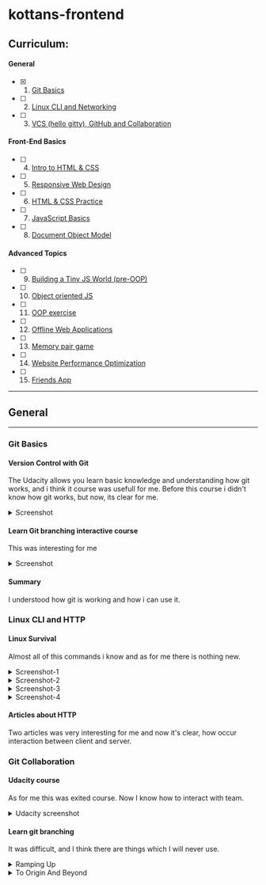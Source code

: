 # kottans-frontend

## Curriculum:


#### General
 - [x] 1. [Git Basics](#git-basics)
 - [ ] 2. [Linux CLI and Networking](#linux-cli-and-http)
 - [ ] 3. [VCS (hello gitty), GitHub and Collaboration](#git-collaboration)

#### Front-End Basics
 - [ ] 4. [Intro to HTML & CSS](#intro-to-html-and-css)
 - [ ] 5. [Responsive Web Design](#responsive-web-design)
 - [ ] 6. [HTML & CSS Practice](#html-&-css)
 - [ ] 7. [JavaScript Basics](#javascript-basics)
 - [ ] 8. [Document Object Model](#document-object-model) 

#### Advanced Topics
 - [ ] 9. [Building a Tiny JS World (pre-OOP)](#building-a-tiny-js-world) 
 - [ ] 10. [Object oriented JS](#object-oriented-js) 
 - [ ] 11. [OOP exercise](#oop-exercise) 
- [ ] 12. [Offline Web Applications](#offline-web-applications)
- [ ] 13. [Memory pair game](#memory-pair-game)
- [ ] 14. [Website Performance Optimization](#website-performance-optimization)
- [ ] 15. [Friends App](#friends-app) 

---

## General

---

### Git Basics

 #### Version Control with Git
 The Udacity allows you learn basic knowledge and understanding how git works, and i think it course was usefull for me. Before this course i didn't know how git works, but now, its clear for me. 
 
<details><summary>Screenshot</summary>
<p>

![Screenshot-image-link](https://i.imgur.com/EaAv7CR.png)
</p>
</details>

#### Learn Git branching interactive course

This was interesting for me

<details><summary>Screenshot</summary>
<p>

![Screenshot-image-link](https://i.imgur.com/bYCwQKX.png)
</p>
</details>

#### Summary

I understood how git is working and how i can use it.

### Linux CLI and HTTP

#### Linux Survival

Almost all of this commands i know and as for me there is nothing new.

<details><summary>Screenshot-1</summary>
<p>

![Screenshot-image-link](task_linux_cli/quiz-1.png)
</p>
</details>

<details><summary>Screenshot-2</summary>
<p>

![Screenshot-image-link](task_linux_cli/quiz-2.png)
</p>
</details>

<details><summary>Screenshot-3</summary>
<p>

![Screenshot-image-link](task_linux_cli/quiz-3.png)
</p>
</details>

<details><summary>Screenshot-4</summary>
<p>

![Screenshot-image-link](task_linux_cli/quiz-4.png)
</p>
</details>

#### Articles about HTTP

Two articles was very interesting for me and now it's clear, how occur interaction between client and server.

### Git Collaboration

#### Udacity course

As for me this was exited course. Now I know how to interact with team.

<details><summary>Udacity screenshot</summary>
<p>

![Screenshot-image-link](task_git_collaboration/github-udacity.png)
</p>
</details>

#### Learn git branching
It was difficult, and I think there are things which I will never use.

<details><summary>Ramping Up</summary>
<p>

![Screenshot-image-link](task_git_collaboration/git-collab-1.png)
</p>
</details>

<details><summary>To Origin And Beyond</summary>
<p>

![Screenshot-image-link](task_git_collaboration/git-collab-2.png)
</p>
</details>

